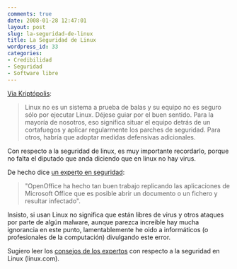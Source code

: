 ```yaml
---
comments: true
date: 2008-01-28 12:47:01
layout: post
slug: la-seguridad-de-linux
title: La Seguridad de Linux
wordpress_id: 33
categories:
- Credibilidad
- Seguridad
- Software libre
---
```


[Via Kriptópolis](http://www.kriptopolis.org/expertos-aconsejan-seguridad-linux):

> Linux no es un sistema a prueba de balas y su equipo no es seguro sólo por ejecutar Linux. Déjese guiar por el buen sentido. Para la mayoría de nosotros, eso significa situar el equipo detrás de un cortafuegos y aplicar regularmente los parches de seguridad. Para otros, habría que adoptar medidas defensivas adicionales.

Con respecto a la seguridad de linux, es muy importante recordarlo, porque no falta el diputado que anda diciendo que en linux no hay virus.

De hecho dice [un experto en seguridad](http://en.wikipedia.org/wiki/Theodore_Ts%27o):

> "OpenOffice ha hecho tan buen trabajo replicando las aplicaciones de Microsoft Office que es posible abrir un documento o un fichero y resultar infectado".

Insisto, si usan Linux no significa que están libres de virus y otros ataques por parte de algún malware, aunque parezca increible hay mucha ignorancia en este punto, lamentablemente he oido a informáticos (o profesionales de la computación) divulgando este error.

Sugiero leer los [consejos de los expertos](http://www.linux.com/feature/124994) con respecto a la seguridad en Linux (linux.com).



